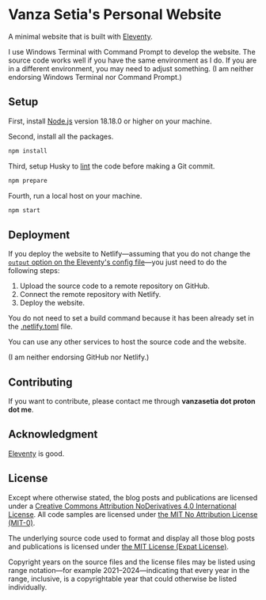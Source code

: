 <!--
MIT License

Copyright (c) 2024 Vanza Setia

Permission is hereby granted, free of charge, to any person obtaining a copy
of this software and associated documentation files (the "Software"), to deal
in the Software without restriction, including without limitation the rights
to use, copy, modify, merge, publish, distribute, sublicense, and/or sell
copies of the Software, and to permit persons to whom the Software is
furnished to do so, subject to the following conditions:

The above copyright notice and this permission notice shall be included in all
copies or substantial portions of the Software.

THE SOFTWARE IS PROVIDED "AS IS", WITHOUT WARRANTY OF ANY KIND, EXPRESS OR
IMPLIED, INCLUDING BUT NOT LIMITED TO THE WARRANTIES OF MERCHANTABILITY,
FITNESS FOR A PARTICULAR PURPOSE AND NONINFRINGEMENT. IN NO EVENT SHALL THE
AUTHORS OR COPYRIGHT HOLDERS BE LIABLE FOR ANY CLAIM, DAMAGES OR OTHER
LIABILITY, WHETHER IN AN ACTION OF CONTRACT, TORT OR OTHERWISE, ARISING FROM,
OUT OF OR IN CONNECTION WITH THE SOFTWARE OR THE USE OR OTHER DEALINGS IN THE
SOFTWARE.
-->

# Vanza Setia's Personal Website

A minimal website that is built with [Eleventy](https://11ty.dev/).

I use Windows Terminal with Command Prompt to develop the website. The source code works well if you have the same environment as I do. If you are in a different environment, you may need to adjust something. (I am neither endorsing Windows Terminal nor Command Prompt.)

## Setup

First, install [Node.js](https://nodejs.org/) version 18.18.0 or higher on your machine.

Second, install all the packages.

```bash
npm install
```

Third, setup Husky to [lint](https://en.wikipedia.org/wiki/Lint_(software)) the code before making a Git commit.

```bash
npm prepare
```

Fourth, run a local host on your machine.

```bash
npm start
```

## Deployment

If you deploy the website to Netlify—assuming that you do not change the [`output` option on the Eleventy's config file](./.eleventy.js)—you just need to do the following steps:

1. Upload the source code to a remote repository on GitHub.
1. Connect the remote repository with Netlify.
1. Deploy the website.

You do not need to set a build command because it has been already set in the [.netlify.toml](./netlify.toml) file.

You can use any other services to host the source code and the website.

(I am neither endorsing GitHub nor Netlify.)

## Contributing

If you want to contribute, please contact me through **vanzasetia dot proton dot me**.

## Acknowledgment

[Eleventy](https://11ty.dev/) is good.

## License

Except where otherwise stated, the blog posts and publications are licensed under a [Creative Commons Attribution NoDerivatives 4.0 International License](https://creativecommons.org/licenses/by-nd/4.0/). All code samples are licensed under [the MIT No Attribution License (MIT-0)](./LICENSE-SAMPLECODE).

The underlying source code used to format and display all those blog posts and publications is licensed under [the MIT License (Expat License)](./LICENSE).

Copyright years on the source files and the license files may be listed using range notation—for example 2021–2024—indicating that every year in the range, inclusive, is a copyrightable year that could otherwise be listed individually.
